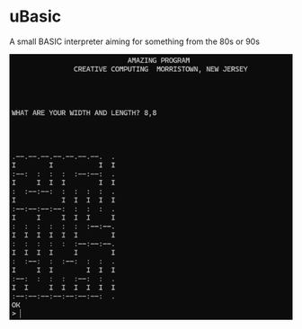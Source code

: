 # uBasic

A small BASIC interpreter aiming for something from the 80s or 90s

![uBasic running AMAZING](Screenshot_amazing.png)
